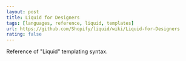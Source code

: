 ```yaml
---
layout: post
title: Liquid for Designers
tags: [languages, reference, liquid, templates]
url: https://github.com/Shopify/liquid/wiki/Liquid-for-Designers
rating: false
---
```

Reference of "Liquid" templating syntax.